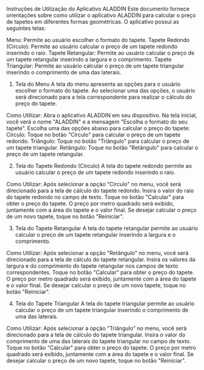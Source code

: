 Instruções de Utilização do Aplicativo ALADDIN
Este documento fornece orientações sobre como utilizar o aplicativo ALADDIN para calcular o preço de tapetes em diferentes formas geométricas. O aplicativo possui as seguintes telas:

Menu: Permite ao usuário escolher o formato do tapete.
Tapete Redondo (Círculo): Permite ao usuário calcular o preço de um tapete redondo inserindo o raio.
Tapete Retangular: Permite ao usuário calcular o preço de um tapete retangular inserindo a largura e o comprimento.
Tapete Triangular: Permite ao usuário calcular o preço de um tapete triangular inserindo o comprimento de uma das laterais.

1. Tela do Menu
A tela do menu apresenta as opções para o usuário escolher o formato do tapete. Ao selecionar uma das opções, o usuário será direcionado para a tela correspondente para realizar o cálculo do preço do tapete.

Como Utilizar:
Abra o aplicativo ALADDIN em seu dispositivo.
Na tela inicial, você verá o nome "ALADDIN" e a mensagem "Escolha o formato do seu tapete".
Escolha uma das opções abaixo para calcular o preço do tapete:
Círculo: Toque no botão "Círculo" para calcular o preço de um tapete redondo.
Triângulo: Toque no botão "Triângulo" para calcular o preço de um tapete triangular.
Retângulo: Toque no botão "Retângulo" para calcular o preço de um tapete retangular.

2. Tela do Tapete Redondo (Círculo)
A tela do tapete redondo permite ao usuário calcular o preço de um tapete redondo inserindo o raio.

Como Utilizar:
Após selecionar a opção "Círculo" no menu, você será direcionado para a tela de cálculo do tapete redondo.
Insira o valor do raio do tapete redondo no campo de texto.
Toque no botão "Calcular" para obter o preço do tapete.
O preço por metro quadrado será exibido, juntamente com a área do tapete e o valor final.
Se desejar calcular o preço de um novo tapete, toque no botão "Reiniciar".

3. Tela do Tapete Retangular
A tela do tapete retangular permite ao usuário calcular o preço de um tapete retangular inserindo a largura e o comprimento.

Como Utilizar:
Após selecionar a opção "Retângulo" no menu, você será direcionado para a tela de cálculo do tapete retangular.
Insira os valores da largura e do comprimento do tapete retangular nos campos de texto correspondentes.
Toque no botão "Calcular" para obter o preço do tapete.
O preço por metro quadrado será exibido, juntamente com a área do tapete e o valor final.
Se desejar calcular o preço de um novo tapete, toque no botão "Reiniciar".

4. Tela do Tapete Triangular
A tela do tapete triangular permite ao usuário calcular o preço de um tapete triangular inserindo o comprimento de uma das laterais.

Como Utilizar:
Após selecionar a opção "Triângulo" no menu, você será direcionado para a tela de cálculo do tapete triangular.
Insira o valor do comprimento de uma das laterais do tapete triangular no campo de texto.
Toque no botão "Calcular" para obter o preço do tapete.
O preço por metro quadrado será exibido, juntamente com a área do tapete e o valor final.
Se desejar calcular o preço de um novo tapete, toque no botão "Reiniciar".